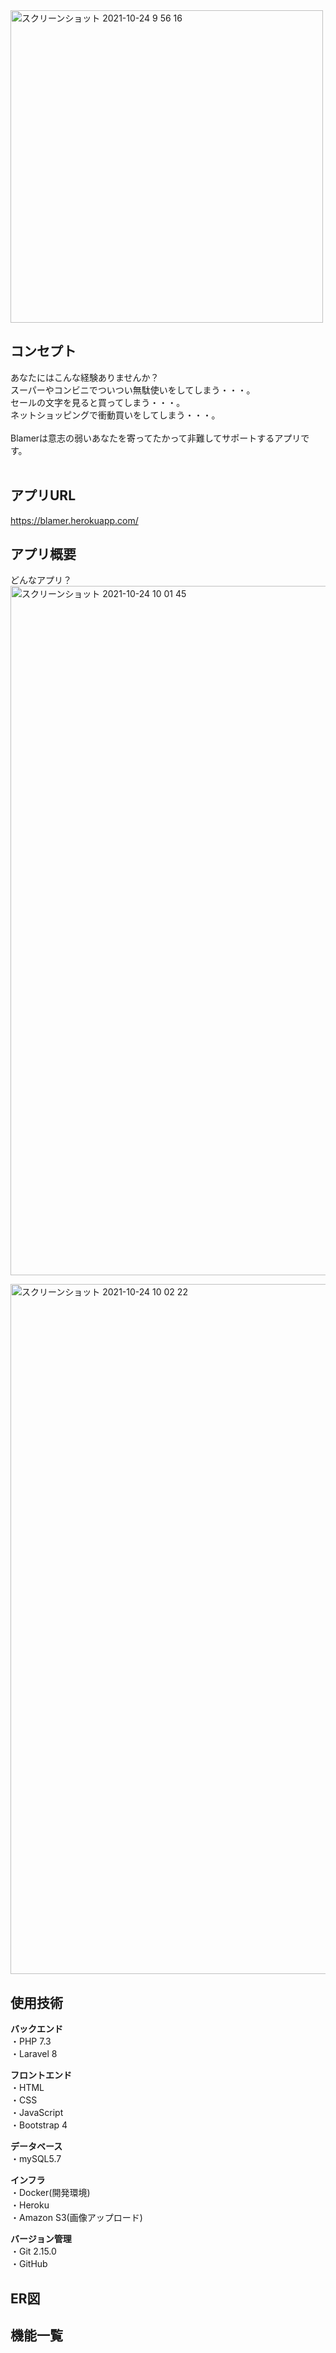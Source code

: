<img width="500" alt="スクリーンショット 2021-10-24 9 56 16" src="https://user-images.githubusercontent.com/86056191/138575852-fc29e9ac-9fb0-44cd-b8b1-cd77ffc3af5d.png">

## コンセプト
あなたにはこんな経験ありませんか？<br>
スーパーやコンビニでついつい無駄使いをしてしまう・・・。<br>
セールの文字を見ると買ってしまう・・・。<br>
ネットショッピングで衝動買いをしてしまう・・・。<br><br>
Blamerは意志の弱いあなたを寄ってたかって非難してサポートするアプリです。<br><br>

## アプリURL
https://blamer.herokuapp.com/

## アプリ概要
どんなアプリ？
<img width="1103" alt="スクリーンショット 2021-10-24 10 01 45" src="https://user-images.githubusercontent.com/86056191/138575928-a7aae936-a928-4f3d-9f99-f0698f47d740.png">

<img width="1104" alt="スクリーンショット 2021-10-24 10 02 22" src="https://user-images.githubusercontent.com/86056191/138575938-473e57b1-f4b8-4a48-ad36-4014a128054e.png">

## 使用技術
**バックエンド**<br>
・PHP 7.3<br>
・Laravel 8<br>

**フロントエンド**<br>
・HTML<br>
・CSS<br>
・JavaScript<br>
・Bootstrap 4<br>

**データベース**<br>
・mySQL5.7<br>

**インフラ**<br>
・Docker(開発環境)<br>
・Heroku<br>
・Amazon S3(画像アップロード)<br>

**バージョン管理**<br>
・Git 2.15.0<br>
・GitHub<br>

## ER図

## 機能一覧
